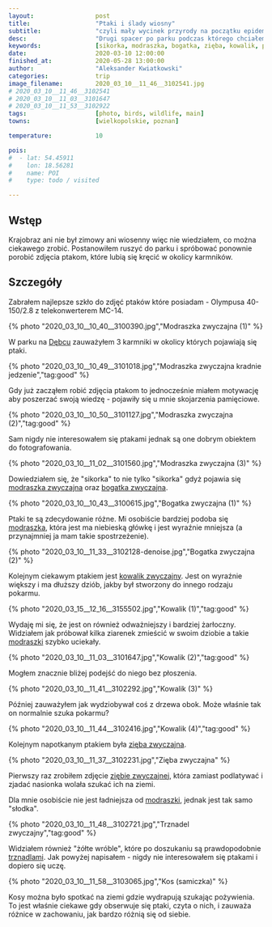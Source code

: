 ```yaml
---
layout:                 post
title:                  "Ptaki i ślady wiosny"
subtitle:               "czyli mały wycinek przyrody na początku epidemii"
desc:                   "Drugi spacer po parku podczas którego chciałem skupić się na robieniu zdjęć ptaków."
keywords:               [sikorka, modraszka, bogatka, zięba, kowalik, ptaki, park, olympus 40-150]
date:                   2020-03-10 12:00:00
finished_at:            2020-05-28 13:00:00
author:                 "Aleksander Kwiatkowski"
categories:             trip
image_filename:         2020_03_10__11_46__3102541.jpg
# 2020_03_10__11_46__3102541
# 2020_03_10__11_03__3101647
# 2020_03_10__11_53__3102922
tags:                   [photo, birds, wildlife, main]
towns:                  [wielkopolskie, poznan]

temperature:            10

pois:
#  - lat: 54.45911
#    lon: 18.56281
#    name: POI
#    type: todo / visited

---
```


[wiki-modraszka-zwyczajna]: https://pl.wikipedia.org/wiki/Modraszka_zwyczajna
[wiki-bogatka-zwyczajna]: https://pl.wikipedia.org/wiki/Bogatka_zwyczajna
[wiki-kowalik]: https://pl.wikipedia.org/wiki/Kowalik_zwyczajny
[wiki-zieba-zwyczajna]: https://pl.wikipedia.org/wiki/Zi%C4%99ba_zwyczajna
[wiki-trznadel-zwyczajny]: https://pl.wikipedia.org/wiki/Trznadel_zwyczajny
[wiki-debiec]: https://pl.wikipedia.org/wiki/D%C4%99biec_(Pozna%C5%84)

## Wstęp

Krajobraz ani nie był zimowy ani wiosenny więc nie wiedziałem, co można ciekawego
zrobić. Postanowiłem ruszyć do parku i spróbować
ponownie porobić zdjęcia ptakom, które lubią się kręcić w okolicy karmników.

## Szczegóły

<!-- {% photo "2020_03_10__10_42__3100543.jpg","Bogatka zwyczajna" %} -->

Zabrałem najlepsze szkło do zdjęć ptaków które posiadam - Olympusa 40-150/2.8
z telekonwerterem MC-14.

{% photo "2020_03_10__10_40__3100390.jpg","Modraszka zwyczajna (1)" %}

W parku na [Dębcu][wiki-debiec] zauważyłem 3 karmniki w okolicy których
pojawiają się ptaki.

{% photo "2020_03_10__10_49__3101018.jpg","Modraszka zwyczajna kradnie jedzenie","tag:good" %}

Gdy już zacząłem robić zdjęcia ptakom to jednocześnie miałem motywację aby poszerzać swoją
wiedzę - pojawiły się u mnie skojarzenia pamięciowe.

{% photo "2020_03_10__10_50__3101127.jpg","Modraszka zwyczajna (2)","tag:good" %}

Sam nigdy nie interesowałem się ptakami jednak są one dobrym obiektem do fotografowania.

{% photo "2020_03_10__11_02__3101560.jpg","Modraszka zwyczajna (3)" %}

Dowiedziałem się, że "sikorka" to nie tylko
"sikorka" gdyż pojawia się [modraszka zwyczajna][wiki-modraszka-zwyczajna] oraz
[bogatka zwyczajna][wiki-bogatka-zwyczajna].

{% photo "2020_03_10__10_43__3100615.jpg","Bogatka zwyczajna (1)" %}

Ptaki te są zdecydowanie różne. Mi osobiście bardziej podoba się
[modraszka][wiki-modraszka-zwyczajna], która jest ma niebieską główkę
i jest wyraźnie mniejsza (a przynajmniej ja mam takie spostrzeżenie).

{% photo "2020_03_10__11_33__3102128-denoise.jpg","Bogatka zwyczajna (2)" %}

Kolejnym ciekawym ptakiem jest [kowalik zwyczajny][wiki-kowalik].
Jest on wyraźnie większy i ma dłuższy dziób, jakby był stworzony
do innego rodzaju pokarmu.

{% photo "2020_03_15__12_16__3155502.jpg","Kowalik (1)","tag:good" %}

Wydaję mi się, że jest on również odważniejszy i bardziej żarłoczny.
Widziałem jak próbował kilka ziarenek zmieścić w swoim dziobie
a takie [modraszki][wiki-modraszka-zwyczajna] szybko uciekały.

{% photo "2020_03_10__11_03__3101647.jpg","Kowalik (2)","tag:good" %}

Mogłem znacznie bliżej podejść do niego bez płoszenia.

{% photo "2020_03_10__11_41__3102292.jpg","Kowalik (3)" %}

Później zauważyłem jak wydziobywał coś z drzewa obok. Może właśnie tak
on normalnie szuka pokarmu?

{% photo "2020_03_10__11_44__3102416.jpg","Kowalik (4)","tag:good" %}

Kolejnym napotkanym ptakiem była [zięba zwyczajna][wiki-zieba-zwyczajna].

{% photo "2020_03_10__11_37__3102231.jpg","Zięba zwyczajna" %}

Pierwszy raz zrobiłem zdjęcie [ziębie zwyczajnej][wiki-zieba-zwyczajna],
która zamiast podlatywać i zjadać nasionka wolała szukać ich na ziemi.

Dla mnie osobiście nie jest ładniejsza od [modraszki][wiki-modraszka-zwyczajna],
jednak jest tak samo "słodka".

{% photo "2020_03_10__11_48__3102721.jpg","Trznadel zwyczajny","tag:good" %}

Widziałem również "żółte wróble", które po doszukaniu są prawdopodobnie
[trznadlami][wiki-trznadel-zwyczajny]. Jak powyżej napisałem - nigdy nie
interesowałem się ptakami i dopiero się uczę.

{% photo "2020_03_10__11_58__3103065.jpg","Kos (samiczka)" %}

Kosy można było spotkać na ziemi gdzie wydrapują szukając pożywienia.
To jest właśnie ciekawe gdy obserwuje się ptaki, czyta o nich, i zauważa
różnice w zachowaniu, jak bardzo różnią się od siebie.
